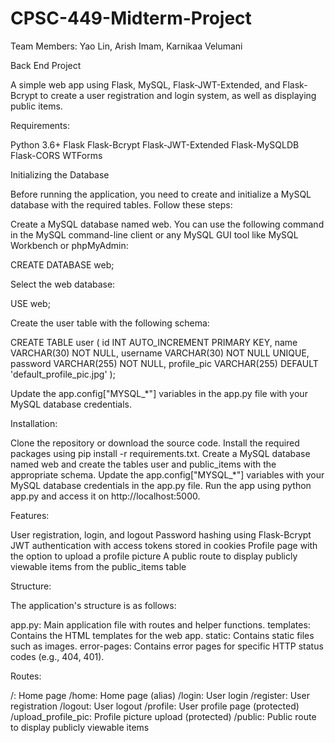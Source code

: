 # CPSC-449-Midterm-Project
Team Members: Yao Lin, Arish Imam, Karnikaa Velumani

Back End Project

A simple web app using Flask, MySQL, Flask-JWT-Extended, and Flask-Bcrypt to create a user registration and login system, as well as displaying public items.

Requirements:

Python 3.6+
Flask
Flask-Bcrypt
Flask-JWT-Extended
Flask-MySQLDB
Flask-CORS
WTForms



Initializing the Database

Before running the application, you need to create and initialize a MySQL database with the required tables. Follow these steps:

Create a MySQL database named web. You can use the following command in the MySQL command-line client or any MySQL GUI tool like MySQL Workbench or phpMyAdmin:

CREATE DATABASE web;

Select the web database:

USE web;

Create the user table with the following schema:

CREATE TABLE user (
    id INT AUTO_INCREMENT PRIMARY KEY,
    name VARCHAR(30) NOT NULL,
    username VARCHAR(30) NOT NULL UNIQUE,
    password VARCHAR(255) NOT NULL,
    profile_pic VARCHAR(255) DEFAULT 'default_profile_pic.jpg'
);

Update the app.config["MYSQL_*"] variables in the app.py file with your MySQL database credentials.



Installation:

Clone the repository or download the source code.
Install the required packages using pip install -r requirements.txt.
Create a MySQL database named web and create the tables user and public_items with the appropriate schema.
Update the app.config["MYSQL_*"] variables with your MySQL database credentials in the app.py file.
Run the app using python app.py and access it on http://localhost:5000.



Features:

User registration, login, and logout
Password hashing using Flask-Bcrypt
JWT authentication with access tokens stored in cookies
Profile page with the option to upload a profile picture
A public route to display publicly viewable items from the public_items table



Structure:

The application's structure is as follows:

app.py: Main application file with routes and helper functions.
templates: Contains the HTML templates for the web app.
static: Contains static files such as images.
error-pages: Contains error pages for specific HTTP status codes (e.g., 404, 401).



Routes:

/: Home page
/home: Home page (alias)
/login: User login
/register: User registration
/logout: User logout
/profile: User profile page (protected)
/upload_profile_pic: Profile picture upload (protected)
/public: Public route to display publicly viewable items